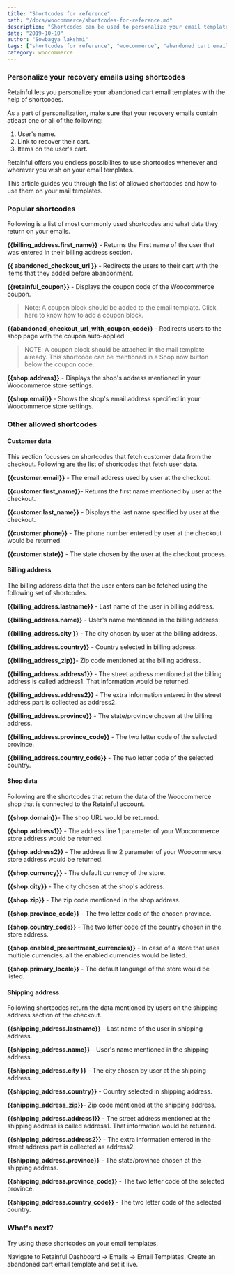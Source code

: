 ```yaml
---
title: "Shortcodes for reference"
path: "/docs/woocommerce/shortcodes-for-reference.md"
description: "Shortcodes can be used to personalize your email templates. Here is a list of shortcodes that are allowed and how to use them on your templates."
date: "2019-10-10"
author: "Sowbagya lakshmi"
tags: ["shortcodes for reference", "woocommerce", "abandoned cart email templates"]
category: woocommerce
---
```


### Personalize your recovery emails using shortcodes

Retainful lets you personalize your abandoned cart email templates with the help of shortcodes.

<call-out>As a part of personalization, make sure that your recovery emails contain atleast one or all of the following:
1. User's name.
2. Link to recover their cart.
3. Items on the user's cart.
</call-out>

Retainful offers you endless possibilites to use shortcodes whenever and wherever you wish on your email templates.

This article guides you through the list of allowed shortcodes and how to use them on your mail templates.

### Popular shortcodes

Following is a list of most commonly used shortcodes and what data they return on your emails.

**{{billing_address.first_name}}** - Returns the First name of the user that was entered in their billing address section.

**{{ abandoned_checkout_url }}** - Redirects the users to their cart with the items that they added before abandonment.

**{{retainful_coupon}}** - Displays the coupon code of the Woocommerce coupon. 

> Note: A coupon block should be added to the email template. Click <link-text url="https://www.retainful.com/docs/woocommerce/adding-a-coupon-block-on-your-email-template" target="_blank" rel="noopener">here</link-text> to know how to add a coupon block. 

**{{abandoned_checkout_url_with_coupon_code}}** - Redirects users to the shop page with the coupon auto-applied. 

> NOTE: A coupon block should be attached in the mail template already. This shortcode can be mentioned in a Shop now button below the coupon code.

**{{shop.address}}** - Displays the shop's address mentioned in your Woocommerce store settings.

**{{shop.email}}** - Shows the shop's email address specified in your Woocommerce store settings.


### Other allowed shortcodes

#### Customer data 

This section focusses on shortcodes that fetch customer data from the checkout. Following are the list of shortcodes that fetch user data.

**{{customer.email}}** - The email address used by user at the checkout.

**{{customer.first_name}}**- Returns the first name mentioned by user at the checkout.

**{{customer.last_name}}** - Displays the last name specified by user at the checkout.
 
**{{customer.phone}}** - The phone number entered by user at the checkout would be returned.
 
**{{customer.state}}** - The state chosen by the user at the checkout process.

#### Billing address

The billing address data that the user enters can be fetched using the following set of shortcodes.
	
**{{billing_address.lastname}}** - Last name of the user in billing address.

**{{billing_address.name}}**	 - User's name mentioned in the billing address.

**{{billing_address.city	}}** - The city chosen by user at the billing address.

**{{billing_address.country}}** - Country selected in billing address.

**{{billing_address_zip}}**- Zip code mentioned at the billing address.

**{{billing_address.address1}}** - The street address mentioned at the billing address is called address1. That information would be returned.

**{{billing_address.address2}}** - The extra information entered in the street address part is collected as address2.

**{{billing_address.province}}** - The state/province chosen at the billing address.

**{{billing_address.province_code}}** - The two letter code of the selected province.

**{{billing_address.country_code}}** - The two letter code of the selected country.
 
 
#### Shop data

Following are the shortcodes that return the data of the Woocommerce shop that is connected to the Retainful account.

**{{shop.domain}}**- The shop URL would be returned.

**{{shop.address1}}** - The address line 1 parameter of your Woocommerce store address would be returned.

**{{shop.address2}}** - The address line 2 parameter of your Woocommerce store address would be returned.

**{{shop.currency}}** - The default currency of the store.

**{{shop.city}}** - The city chosen at the shop's address.

**{{shop.zip}}** - The zip code mentioned in the shop address.

**{{shop.province_code}}** - The two letter code of the chosen province.

**{{shop.country_code}}** - The two letter code of the country chosen in the store address.

**{{shop.enabled_presentment_currencies}}** - In case of a store that uses multiple currencies, all the enabled currencies would be listed.

**{{shop.primary_locale}}** - The default language of the store would be listed.

#### Shipping address

Following shortcodes return the data mentioned by users on the shipping address section of the checkout.

**{{shipping_address.lastname}}** - Last name of the user in shipping address.

**{{shipping_address.name}}** - User's name mentioned in the shipping address.

**{{shipping_address.city	}}** - The city chosen by user at the shipping address.

**{{shipping_address.country}}** - Country selected in shipping address.

**{{shipping_address_zip}}**- Zip code mentioned at the shipping address.

**{{shipping_address.address1}}** - The street address mentioned at the shipping address is called address1. That information would be returned.

**{{shipping_address.address2}}** - The extra information entered in the street address part is collected as address2.

**{{shipping_address.province}}** - The state/province chosen at the shipping address.

**{{shipping_address.province_code}}** - The two letter code of the selected province.

**{{shipping_address.country_code}}** - The two letter code of the selected country.
 
 
### What's next?

Try using these shortcodes on your email templates. 

Navigate to Retainful Dashboard -> Emails -> Email Templates. Create an abandoned cart email template and set it live. 